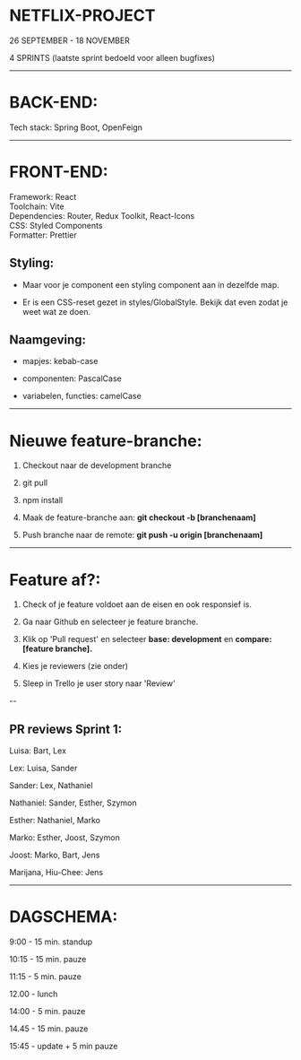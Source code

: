 # NETFLIX-PROJECT

26 SEPTEMBER - 18 NOVEMBER

4 SPRINTS (laatste sprint bedoeld voor alleen bugfixes)


___

# BACK-END: 

Tech stack: Spring Boot, OpenFeign


___
# FRONT-END:

Framework: React  
Toolchain: Vite  
Dependencies: Router, Redux Toolkit, React-Icons  
CSS: Styled Components  
Formatter: Prettier



## Styling:

*   Maar voor je component een styling component aan in dezelfde map.

*   Er is een CSS-reset gezet in styles/GlobalStyle. Bekijk dat even zodat je weet wat ze doen.

## Naamgeving:

*   mapjes: kebab-case

*   componenten: PascalCase

*   variabelen, functies: camelCase


___
# Nieuwe feature-branche:

1.  Checkout naar de development branche

2.  git pull

3.  npm install

4.  Maak de feature-branche aan: **git checkout -b \[branchenaam]** 

5.  Push branche naar de remote: **git push -u origin \[branchenaam]**
---
# Feature af?:

1.  Check of je feature voldoet aan de eisen en ook responsief is.

2.  Ga naar Github en selecteer je feature branche.

3.  Klik op 'Pull request' en selecteer **base: development** en **compare: \[feature branche].**&#x20;

4.  Kies je reviewers (zie onder)

5.  Sleep in Trello je user story naar 'Review'  

--
## PR reviews Sprint 1:

Luisa: Bart, Lex

Lex: Luisa, Sander

Sander: Lex, Nathaniel

Nathaniel: Sander, Esther, Szymon

Esther: Nathaniel, Marko

Marko: Esther, Joost, Szymon

Joost: Marko, Bart, Jens

Marijana, Hiu-Chee: Jens


---

# DAGSCHEMA:

9:00 - 15 min. standup

10:15 - 15 min. pauze

11:15 - 5 min. pauze

12.00 - lunch

14:00 - 5 min. pauze

14.45 - 15 min. pauze

15:45 - update + 5 min pauze

